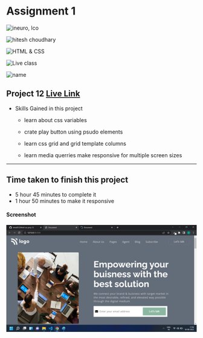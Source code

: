 # Assignment 1

![ineuro, lco](https://img.shields.io/badge/iNeuron-LCO-green)

![hitesh choudhary](https://img.shields.io/badge/Hitesh--Choudhary-Full--stack--JS--bootcamp-red)

![HTML & CSS](https://img.shields.io/badge/HTML-CSS-orange)

![Live class](https://img.shields.io/badge/LIVE--CLASS-PROJECT--12-lightgrey)

![name](https://img.shields.io/badge/Vimal--Kumar-lightgrey)

## Project 12 [Live Link](https://buisness-lannding-page.netlify.app/)

- Skills Gained in this project

  - learn about css variables

  - crate play button using psudo elements

  - learn css grid and grid template columns

  - learn media querries make responsive for multiple screen sizes

---

## Time taken to finish this project

- 5 hour 45 minutes to complete it
- 1 hour 50 minutes to make it responsive

#### Screenshot

![Desktop](./screenshot/project%2012.png)
